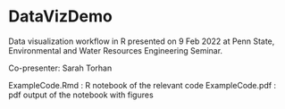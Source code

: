 # DataVizDemo
Data visualization workflow in R presented on 9 Feb 2022 at Penn State, Environmental and Water Resources Engineering Seminar. 

Co-presenter: Sarah Torhan

ExampleCode.Rmd : R notebook of the relevant code
ExampleCode.pdf : pdf output of the notebook with figures

